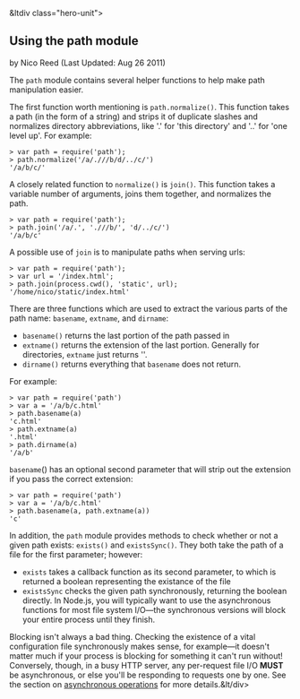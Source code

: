 

&ltdiv class="hero-unit">

<a class="hiddenLink" id="using-the-path-module"></a>

## Using the path module
<span class="cite">by Nico Reed (Last Updated: Aug 26 2011)</span>


The `path` module contains several helper functions to help make path manipulation easier.

The first function worth mentioning is `path.normalize()`.  This function takes a path (in the form of a string) and strips it of duplicate slashes and normalizes directory abbreviations, like '.' for 'this directory' and '..' for 'one level up'. For example:

    > var path = require('path');
    > path.normalize('/a/.///b/d/../c/')
    '/a/b/c/'

A closely related function to `normalize()` is `join()`.  This function takes a variable number of arguments, joins them together, and normalizes the path.

    > var path = require('path');
    > path.join('/a/.', './//b/', 'd/../c/')
    '/a/b/c'

A possible use of `join` is to manipulate paths when serving urls:

    > var path = require('path');
    > var url = '/index.html';
    > path.join(process.cwd(), 'static', url);
    '/home/nico/static/index.html'

There are three functions which are used to extract the various parts of the path name: `basename`, `extname`, and `dirname`:

- `basename()` returns the last portion of the path passed in
- `extname()` returns the extension of the last portion. Generally for directories, `extname` just returns ''. 
- `dirname()` returns everything that `basename` does not return.

For example:

    > var path = require('path')
    > var a = '/a/b/c.html'
    > path.basename(a)
    'c.html'
    > path.extname(a)
    '.html'
    > path.dirname(a)
    '/a/b'

`basename`() has an optional second parameter that will strip out the extension if you pass the correct extension:

    > var path = require('path')
    > var a = '/a/b/c.html'
    > path.basename(a, path.extname(a))
    'c'

In addition, the `path` module provides methods to check whether or not a given path exists: `exists()` and `existsSync()`. They both take the path of a file for the first parameter; however:

* `exists` takes a callback function as its second parameter, to which is returned a boolean representing the existance of the file
* `existsSync` checks the given path synchronously, returning the boolean directly. In Node.js, you will typically want to use the asynchronous functions for most file system I/O&mdash;the synchronous versions will block your entire process until they finish. 

Blocking isn't always a bad thing.  Checking the existence of a vital configuration file synchronously makes sense, for example&mdash;it doesn't matter much if your process is blocking for something it can't run without!  Conversely, though, in a busy HTTP server, any per-request file I/O **MUST** be asynchronous, or else you'll be responding to requests one by one. See the section on [asynchronous operations](#how-to-write-asynchronous-code) for more details.&lt/div>
